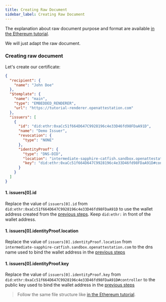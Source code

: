 ```yaml
---
title: Creating Raw Document
sidebar_label: Creating Raw Document
---
```


The explanation about raw document purpose and format are available [in the Ethereum tutorial](/docs/verifiable-document/raw-document).

We will just adapt the raw document.

### Creating raw document

Let's create our certificate:

```json
{
  "recipient": {
    "name": "John Doe"
  },
  "$template": {
    "name": "main",
    "type": "EMBEDDED_RENDERER",
    "url": "https://tutorial-renderer.openattestation.com"
  },
  "issuers": [
    {
      "id": "did:ethr:0xaCc51f664D647C9928196c4e33D46fd98FDaA91D",
      "name": "Demo Issuer",
      "revocation": {
        "type": "NONE"
      },
      "identityProof": {
        "type": "DNS-DID",
        "location": "intermediate-sapphire-catfish.sandbox.openattestation.com",
        "key": "did:ethr:0xaCc51f664D647C9928196c4e33D46fd98FDaA91D#controller"
      }
    }
  ]
}
```

#### 1. issuers[0].id

Replace the value of `issuers[0].id` from `did:ethr:0xaCc51f664D647C9928196c4e33D46fd98FDaA91D` to use the wallet address created from the [previous steps](/docs/verifiable-document/did/create). Keep `did:ethr:` in front of the wallet address.

#### 1. issuers[0].identityProof.location

Replace the value of `issuers[0].identityProof.location` from `intermediate-sapphire-catfish.sandbox.openattestation.com` to the dns name used to bind the wallet address in the [previous steps](/docs/verifiable-document/did/dns)

#### 1. issuers[0].identityProof.key

Replace the value of `issuers[0].identityProof.key` from `did:ethr:0xaCc51f664D647C9928196c4e33D46fd98FDaA91D#controller` to the public key used to bind the wallet address in the [previous steps](/docs/verifiable-document/did/dns)

> Follow the same file structure like [in the Ethereum tutorial](/docs/verifiable-document/raw-document#saving-the-raw-document).
